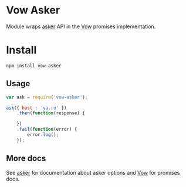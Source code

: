 # Vow Asker

Module wraps [asker](https://github.com/nodules/asker) API in the [Vow](https://github.com/dfilatov/jspromise) promises implementation.

# Install

```
npm install vow-asker
```

## Usage

```javascript
var ask = require('vow-asker');

ask({ host : 'ya.ru' })
    .then(function(response) {

    })
    .fail(function(error) {
        error.log();
    });
```

## More docs

See [asker](https://github.com/nodules/asker) for documentation about asker options and [Vow](https://github.com/dfilatov/jspromise) for promises docs.
